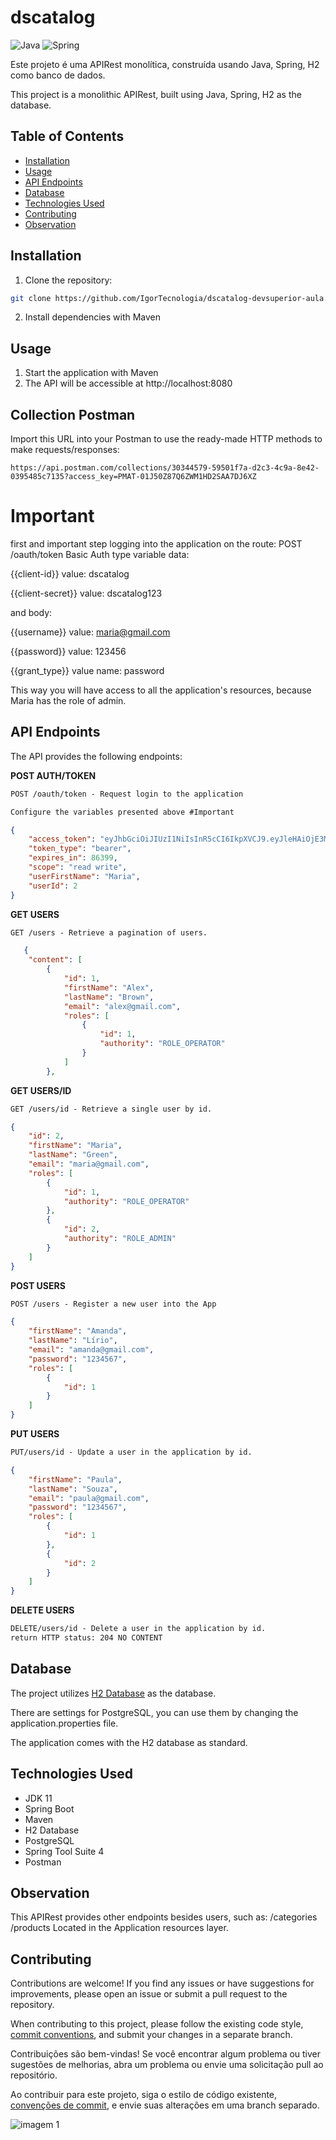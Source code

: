 # dscatalog

![Java](https://img.shields.io/badge/java-%23ED8B00.svg?style=for-the-badge&logo=openjdk&logoColor=white)
![Spring](https://img.shields.io/badge/spring-%236DB33F.svg?style=for-the-badge&logo=spring&logoColor=white)

Este projeto é uma APIRest monolítica, construída usando Java, Spring, H2 como banco de dados.

This project is a monolithic APIRest, built using Java, Spring, H2 as the database.

## Table of Contents

- [Installation](#installation)
- [Usage](#usage)
- [API Endpoints](#api-endpoints)
- [Database](#database)
- [Technologies Used](#technologies-used)
- [Contributing](#contributing)
- [Observation](#observation)

## Installation

1. Clone the repository:

```bash
git clone https://github.com/IgorTecnologia/dscatalog-devsuperior-aula.git
```

2. Install dependencies with Maven

## Usage

1. Start the application with Maven
2. The API will be accessible at http://localhost:8080

## Collection Postman

Import this URL into your Postman to use the ready-made HTTP methods to make requests/responses:
```
https://api.postman.com/collections/30344579-59501f7a-d2c3-4c9a-8e42-0395485c7135?access_key=PMAT-01J50Z87Q6ZWM1HD2SAA7DJ6XZ
```

# Important
first and important step logging into the application on the route:
POST /oauth/token
Basic Auth type variable data:

{{client-id}} value: dscatalog

{{client-secret}} value: dscatalog123

and body:

{{username}} value: maria@gmail.com

{{password}} value: 123456

{{grant_type}} value name: password

This way you will have access to all the application's resources, because Maria has the role of admin.

## API Endpoints
The API provides the following endpoints:

**POST AUTH/TOKEN**
```markdown
POST /oauth/token - Request login to the application

Configure the variables presented above #Important
```
```json
{
    "access_token": "eyJhbGciOiJIUzI1NiIsInR5cCI6IkpXVCJ9.eyJleHAiOjE3MjM0NzcxMzksInVzZXJfbmFtZSI6Im1hcmlhQGdtYWlsLmNvbSIsImF1dGhvcml0aWVzIjpbIlJPTEVfT1BFUkFUT1IiLCJST0xFX0FETUlOIl0sImp0aSI6IjlmNDA1MGJkLTgxMTMtNDRmYi1hOGNiLTBkNjk2NThiMjA3NCIsImNsaWVudF9pZCI6ImRzY2F0YWxvZyIsInNjb3BlIjpbInJlYWQiLCJ3cml0ZSJdfQ.CkMY93f853NITrhhzqD40XxKzBSlQ8_x9WSlVTMfEkA",
    "token_type": "bearer",
    "expires_in": 86399,
    "scope": "read write",
    "userFirstName": "Maria",
    "userId": 2
}
```

**GET USERS**
```markdown
GET /users - Retrieve a pagination of users.
```
```json
   {
    "content": [
        {
            "id": 1,
            "firstName": "Alex",
            "lastName": "Brown",
            "email": "alex@gmail.com",
            "roles": [
                {
                    "id": 1,
                    "authority": "ROLE_OPERATOR"
                }
            ]
        },

```
**GET USERS/ID**
```markdown
GET /users/id - Retrieve a single user by id.
```

```json
{
    "id": 2,
    "firstName": "Maria",
    "lastName": "Green",
    "email": "maria@gmail.com",
    "roles": [
        {
            "id": 1,
            "authority": "ROLE_OPERATOR"
        },
        {
            "id": 2,
            "authority": "ROLE_ADMIN"
        }
    ]
}
```

**POST USERS**
```markdown
POST /users - Register a new user into the App
```
```json
{
    "firstName": "Amanda",
    "lastName": "Lírio",
    "email": "amanda@gmail.com",
    "password": "1234567",
    "roles": [
        {
            "id": 1
        }
    ]
}
```
**PUT USERS**
```markdown
PUT/users/id - Update a user in the application by id.
```
```json
{
    "firstName": "Paula",
    "lastName": "Souza",
    "email": "paula@gmail.com",
    "password": "1234567",
    "roles": [
        {
            "id": 1
        },
        {
            "id": 2
        }
    ]
}
```
**DELETE USERS**
```markdown
DELETE/users/id - Delete a user in the application by id.
return HTTP status: 204 NO CONTENT

```
## Database
The project utilizes [H2 Database](https://www.h2database.com/html/tutorial.html) as the database.

There are settings for PostgreSQL, you can use them by changing the application.properties file.

The application comes with the H2 database as standard.

## Technologies Used

- JDK 11
- Spring Boot
- Maven
- H2 Database
- PostgreSQL
- Spring Tool Suite 4
- Postman

## Observation
This APIRest provides other endpoints besides users, such as:
/categories
/products
Located in the Application resources layer.

## Contributing

Contributions are welcome! If you find any issues or have suggestions for improvements, please open an issue or submit a pull request to the repository.

When contributing to this project, please follow the existing code style, [commit conventions](https://www.conventionalcommits.org/en/v1.0.0/), and submit your changes in a separate branch.

Contribuições são bem-vindas! Se você encontrar algum problema ou tiver sugestões de melhorias, abra um problema ou envie uma solicitação pull ao repositório.

Ao contribuir para este projeto, siga o estilo de código existente, [convenções de commit](https://medium.com/linkapi-solutions/conventional-commits-pattern-3778d1a1e657), e envie suas alterações em uma branch separado.

![imagem 1](https://miro.medium.com/v2/resize:fit:720/format:webp/1*Uvcb1Vfw2xUDere7KJqOUg.jpeg)
